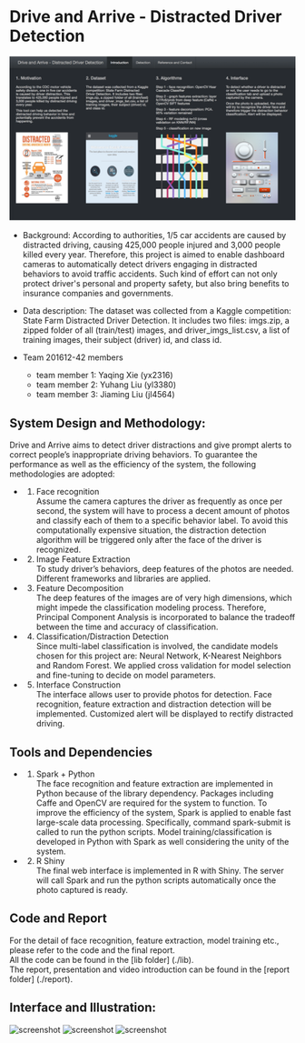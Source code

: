 
# Drive and Arrive - Distracted Driver Detection
![screenshot](figs/introduction.png)

+ Background: According to authorities, 1/5 car accidents are caused by distracted driving, causing 425,000 people injured and 3,000 people killed every year. Therefore, this project is aimed to enable dashboard cameras to automatically detect drivers engaging in distracted behaviors to avoid traffic accidents. Such kind of effort can not only protect driver's personal and property safety, but also bring benefits to insurance companies and governments.

+ Data description: The dataset was collected from a Kaggle competition: State Farm Distracted Driver Detection. It includes two files: imgs.zip, a zipped folder of all (train/test) images, and driver_imgs_list.csv, a list of training images, their subject (driver) id, and class id.

+ Team 201612-42 members
	+ team member 1: Yaqing Xie (yx2316)
	+ team member 2: Yuhang Liu (yl3380)
	+ team member 3: Jiaming Liu (jl4564)

## System Design and Methodology:  
Drive and Arrive aims to detect driver distractions and give prompt alerts to correct people’s inappropriate driving behaviors. To guarantee the performance as well as the efficiency of the system, the following  methodologies are adopted:  
+ 1. Face recognition  
Assume the camera captures the driver as frequently as once per second, the system will have to process a decent amount of photos and classify each of them to a specific behavior label. To avoid this computationally expensive situation,  the distraction detection algorithm will be triggered only after the face of the driver is recognized.
+ 2. Image Feature Extraction  
To study driver’s behaviors, deep features of the photos are needed. Different frameworks and libraries are applied.
+ 3. Feature Decomposition  
The deep features of the images are of very high dimensions, which might impede the classification modeling process. Therefore, Principal Component Analysis is incorporated to balance the tradeoff between the time and accuracy of classification. 
+ 4. Classification/Distraction Detection  
Since multi-label classification is involved, the candidate models chosen for this project are: Neural Network, K-Nearest Neighbors and Random Forest. We applied cross validation for model selection and fine-tuning to decide on model parameters.
+ 5. Interface Construction  
The interface allows user to provide photos for detection. Face recognition, feature extraction and distraction detection will be implemented. Customized alert will be displayed to rectify distracted driving.

## Tools and Dependencies
+ 1. Spark + Python  
The face recognition and feature extraction are implemented in Python because of the library dependency. Packages including Caffe and OpenCV are required for the system to function. 
To improve the efficiency of the system, Spark is applied to enable fast large-scale data processing. Specifically, command spark-submit is called to run the python scripts.
Model training/classification is developed in Python with Spark as well considering the unity of the system.
+ 2. R Shiny  
The final web interface is implemented in R with Shiny. The server will call Spark and run the python scripts automatically once the photo captured is ready.

## Code and Report
For the detail of face recognition, feature extraction, model training etc., please refer to the code and the final report.  
All the code can be found in the [lib folder] (./lib).  
The report, presentation and video introduction can be found in the [report folder] (./report).  


## Interface and Illustration:

![screenshot](doc/cover/box_prediction_top.jpg)
![screenshot](doc/cover/box_prediction_middle.jpg)
![screenshot](doc/cover/box_prediction_bottom.jpg)

